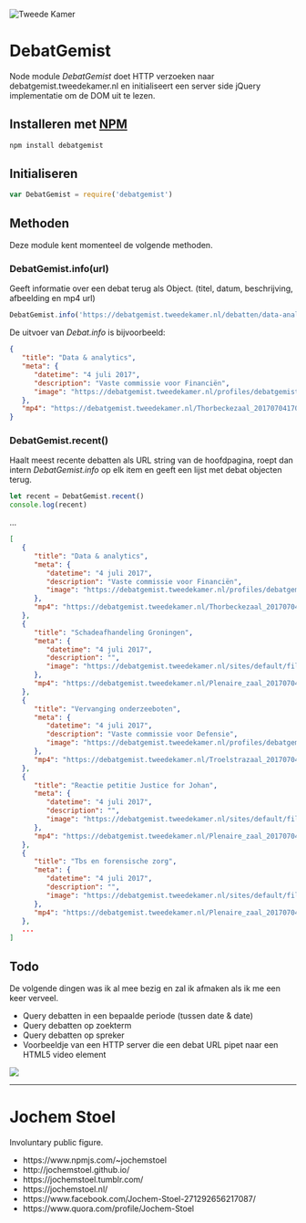 ![Tweede Kamer](https://debatgemist.tweedekamer.nl/profiles/debatgemist/modules/custom/debatgemist_custom/images/debatetype_images/commissievergaderingen/thorbeckezaal.jpg)

# DebatGemist
Node module *DebatGemist* doet HTTP verzoeken naar debatgemist.tweedekamer.nl en initialiseert een server side jQuery implementatie om de DOM uit te lezen. 

## Installeren met [NPM](https://www.npmjs.com/package/debatgemist)
```bash 
npm install debatgemist
```

## Initialiseren 
```js
var DebatGemist = require('debatgemist')
```

## Methoden
Deze module kent momenteel de volgende methoden. 

### DebatGemist.info(url)
Geeft informatie over een debat terug als Object. (titel, datum, beschrijving, afbeelding en mp4 url)

```js
DebatGemist.info('https://debatgemist.tweedekamer.nl/debatten/data-analytics')
```

De uitvoer van *Debat.info* is bijvoorbeeld:

```json
{
   "title": "Data & analytics",
   "meta": {
      "datetime": "4 juli 2017",
      "description": "Vaste commissie voor Financiën",
      "image": "https://debatgemist.tweedekamer.nl/profiles/debatgemist/modules/custom/debatgemist_custom/images/debatetype_images/commissievergaderingen/thorbeckezaal.jpg"
   },
   "mp4": "https://debatgemist.tweedekamer.nl/Thorbeckezaal_20170704170424_720p.mp4"
}
```

### DebatGemist.recent()
Haalt meest recente debatten als URL string van de hoofdpagina, roept dan intern *DebatGemist.info* op elk item en geeft een lijst met debat objecten terug.

```js 
let recent = DebatGemist.recent()
console.log(recent)
```

...
```json
[
   {
      "title": "Data & analytics",
      "meta": {
         "datetime": "4 juli 2017",
         "description": "Vaste commissie voor Financiën",
         "image": "https://debatgemist.tweedekamer.nl/profiles/debatgemist/modules/custom/debatgemist_custom/images/debatetype_images/commissievergaderingen/thorbeckezaal.jpg"
      },
      "mp4": "https://debatgemist.tweedekamer.nl/Thorbeckezaal_20170704170424_720p.mp4"
   },
   {
      "title": "Schadeafhandeling Groningen",
      "meta": {
         "datetime": "4 juli 2017",
         "description": "",
         "image": "https://debatgemist.tweedekamer.nl/sites/default/files/debate_type_images/Vergadering-14.jpg"
      },
      "mp4": "https://debatgemist.tweedekamer.nl/Plenaire_zaal_20170704164504_720p.mp4"
   },
   {
      "title": "Vervanging onderzeeboten",
      "meta": {
         "datetime": "4 juli 2017",
         "description": "Vaste commissie voor Defensie",
         "image": "https://debatgemist.tweedekamer.nl/profiles/debatgemist/modules/custom/debatgemist_custom/images/debatetype_images/commissievergaderingen/troelstrazaal.jpg"
      },
      "mp4": "https://debatgemist.tweedekamer.nl/Troelstrazaal_20170704163210_720p.mp4"
   },
   {
      "title": "Reactie petitie Justice for Johan",
      "meta": {
         "datetime": "4 juli 2017",
         "description": "",
         "image": "https://debatgemist.tweedekamer.nl/sites/default/files/debate_type_images/Vergadering-12.jpg"
      },
      "mp4": "https://debatgemist.tweedekamer.nl/Plenaire_zaal_20170704162423_720p.mp4"
   },
   {
      "title": "Tbs en forensische zorg",
      "meta": {
         "datetime": "4 juli 2017",
         "description": "",
         "image": "https://debatgemist.tweedekamer.nl/sites/default/files/debate_type_images/Vergadering-18.jpg"
      },
      "mp4": "https://debatgemist.tweedekamer.nl/Plenaire_zaal_20170704160359_720p.mp4"
   },
   ...
]
```

## Todo
De volgende dingen was ik al mee bezig en zal ik afmaken als ik me een keer verveel.

* Query debatten in een bepaalde periode (tussen date & date)
* Query debatten op zoekterm
* Query debatten op spreker
* Voorbeeldje van een HTTP server die een debat URL pipet naar een HTML5 video element


<img src="http://33.media.tumblr.com/avatar_048a728a1488_128.png"><hr/>
# Jochem Stoel

Involuntary public figure.
<ul>
<li> https://www.npmjs.com/~jochemstoel</li>
<li> http://jochemstoel.github.io/</li>
<li> https://jochemstoel.tumblr.com/</li>
<li> https://jochemstoel.nl/</li>
<li> https://www.facebook.com/Jochem-Stoel-271292656217087/</li>
<li> https://www.quora.com/profile/Jochem-Stoel</li>
</ul>

